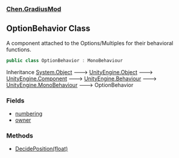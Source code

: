 
### [Chen.GradiusMod](./Chen-GradiusMod 'Chen.GradiusMod')

## OptionBehavior Class
A component attached to the Options/Multiples for their behavioral functions.  
```csharp
public class OptionBehavior : MonoBehaviour
```
Inheritance [System.Object](https://docs.microsoft.com/en-us/dotnet/api/System.Object 'System.Object') &#129106; [UnityEngine.Object](https://docs.microsoft.com/en-us/dotnet/api/UnityEngine.Object 'UnityEngine.Object') &#129106; [UnityEngine.Component](https://docs.microsoft.com/en-us/dotnet/api/UnityEngine.Component 'UnityEngine.Component') &#129106; [UnityEngine.Behaviour](https://docs.microsoft.com/en-us/dotnet/api/UnityEngine.Behaviour 'UnityEngine.Behaviour') &#129106; [UnityEngine.MonoBehaviour](https://docs.microsoft.com/en-us/dotnet/api/UnityEngine.MonoBehaviour 'UnityEngine.MonoBehaviour') &#129106; OptionBehavior  

### Fields
- [numbering](./Chen-GradiusMod-OptionBehavior-numbering 'Chen.GradiusMod.OptionBehavior.numbering')
- [owner](./Chen-GradiusMod-OptionBehavior-owner 'Chen.GradiusMod.OptionBehavior.owner')

### Methods
- [DecidePosition(float)](./Chen-GradiusMod-OptionBehavior-DecidePosition(float) 'Chen.GradiusMod.OptionBehavior.DecidePosition(float)')
